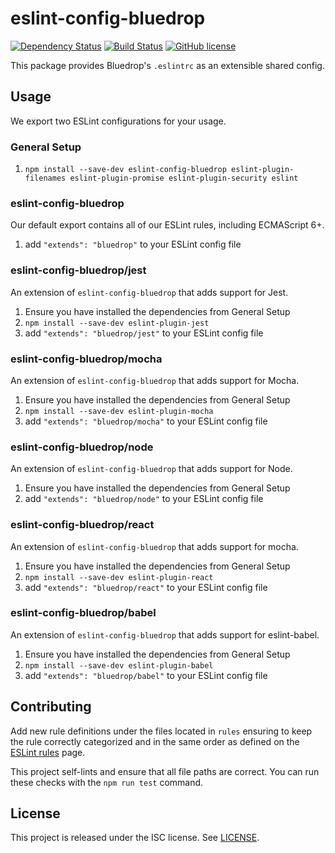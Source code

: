 # eslint-config-bluedrop

[![Dependency Status](https://david-dm.org/CoursePark/eslint-config-bluedrop.svg)](https://david-dm.org/CoursePark/eslint-config-bluedrop)
[![Build Status](https://travis-ci.org/CoursePark/eslint-config-bluedrop.svg?branch=master)](https://travis-ci.org/CoursePark/eslint-config-bluedrop)
[![GitHub license](https://img.shields.io/badge/license-ISC-blue.svg)](https://raw.githubusercontent.com/CoursePark/eslint-config-bluedrop/master/LICENSE)

This package provides Bluedrop's `.eslintrc` as an extensible shared config.

## Usage

We export two ESLint configurations for your usage.

### General Setup

1. `npm install --save-dev eslint-config-bluedrop eslint-plugin-filenames eslint-plugin-promise eslint-plugin-security eslint`

### eslint-config-bluedrop

Our default export contains all of our ESLint rules, including ECMAScript 6+.

1. add `"extends": "bluedrop"` to your ESLint config file

### eslint-config-bluedrop/jest

An extension of `eslint-config-bluedrop` that adds support for Jest.

1. Ensure you have installed the dependencies from General Setup
1. `npm install --save-dev eslint-plugin-jest`
1. add `"extends": "bluedrop/jest"` to your ESLint config file

### eslint-config-bluedrop/mocha

An extension of `eslint-config-bluedrop` that adds support for Mocha.

1. Ensure you have installed the dependencies from General Setup
1. `npm install --save-dev eslint-plugin-mocha`
1. add `"extends": "bluedrop/mocha"` to your ESLint config file

### eslint-config-bluedrop/node

An extension of `eslint-config-bluedrop` that adds support for Node.

1. Ensure you have installed the dependencies from General Setup
1. add `"extends": "bluedrop/node"` to your ESLint config file

### eslint-config-bluedrop/react

An extension of `eslint-config-bluedrop` that adds support for mocha.

1. Ensure you have installed the dependencies from General Setup
1. `npm install --save-dev eslint-plugin-react`
1. add `"extends": "bluedrop/react"` to your ESLint config file

### eslint-config-bluedrop/babel

An extension of `eslint-config-bluedrop` that adds support for eslint-babel.

1. Ensure you have installed the dependencies from General Setup
1. `npm install --save-dev eslint-plugin-babel`
1. add `"extends": "bluedrop/babel"` to your ESLint config file

## Contributing

Add new rule definitions under the files located in `rules` ensuring to keep the rule correctly categorized and in the
same order as defined on the [ESLint rules](http://eslint.org/docs/rules/) page.

This project self-lints and ensure that all file paths are correct. You can run these checks with the `npm run test`
command.

## License

This project is released under the ISC license. See [LICENSE](LICENSE).
